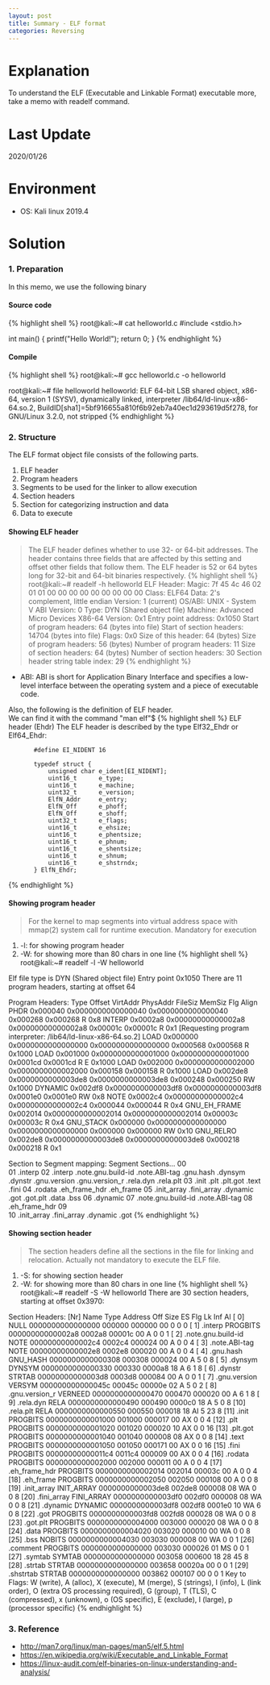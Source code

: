 ```yaml
---
layout: post
title: Summary - ELF format
categories: Reversing
---
```


# Explanation
To understand the ELF (Executable and Linkable Format) executable more, take a memo with readelf command.

# Last Update
2020/01/26

# Environment
* OS: Kali linux 2019.4

# Solution
### 1. Preparation
In this memo, we use the following binary
#### Source code
{% highlight shell %}
root@kali:~# cat helloworld.c 
#include <stdio.h>

int main() {
   printf("Hello World!");
   return 0;
}
{% endhighlight %}

#### Compile
{% highlight shell %}
root@kali:~# gcc helloworld.c -o helloworld

root@kali:~# file helloworld
helloworld: ELF 64-bit LSB shared object, x86-64, version 1 (SYSV), dynamically linked, interpreter /lib64/ld-linux-x86-64.so.2, BuildID[sha1]=5bf916655a810f6b92eb7a40ec1d293619d5f278, for GNU/Linux 3.2.0, not stripped
{% endhighlight %}

### 2. Structure
The ELF format object file consists of the following parts.
1. ELF header
2. Program headers
3. Segments to be used for the linker to allow execution
4. Section headers
5. Section for categorizing instruction and data
6. Data to execute

#### Showing ELF header
> The ELF header defines whether to use 32- or 64-bit addresses. The header contains three fields that are affected by this setting and offset other fields that follow them. The ELF header is 52 or 64 bytes long for 32-bit and 64-bit binaries respectively.
{% highlight shell %}
root@kali:~# readelf -h helloworld
ELF Header:
  Magic:   7f 45 4c 46 02 01 01 00 00 00 00 00 00 00 00 00 
  Class:                             ELF64
  Data:                              2's complement, little endian
  Version:                           1 (current)
  OS/ABI:                            UNIX - System V
  ABI Version:                       0
  Type:                              DYN (Shared object file)
  Machine:                           Advanced Micro Devices X86-64
  Version:                           0x1
  Entry point address:               0x1050
  Start of program headers:          64 (bytes into file)
  Start of section headers:          14704 (bytes into file)
  Flags:                             0x0
  Size of this header:               64 (bytes)
  Size of program headers:           56 (bytes)
  Number of program headers:         11
  Size of section headers:           64 (bytes)
  Number of section headers:         30
  Section header string table index: 29
{% endhighlight %}

* ABI: ABI is short for Application Binary Interface and specifies a low-level interface between the operating system and a piece of executable code.

Also, the following is the definition of ELF header.<br>
We can find it with the command "man elf"$
{% highlight shell %}
ELF header (Ehdr)
       The ELF header is described by the type Elf32_Ehdr or Elf64_Ehdr:

           #define EI_NIDENT 16

           typedef struct {
               unsigned char e_ident[EI_NIDENT];
               uint16_t      e_type;
               uint16_t      e_machine;
               uint32_t      e_version;
               ElfN_Addr     e_entry;
               ElfN_Off      e_phoff;
               ElfN_Off      e_shoff;
               uint32_t      e_flags;
               uint16_t      e_ehsize;
               uint16_t      e_phentsize;
               uint16_t      e_phnum;
               uint16_t      e_shentsize;
               uint16_t      e_shnum;
               uint16_t      e_shstrndx;
           } ElfN_Ehdr;
{% endhighlight %}


#### Showing program header
> For the kernel to map segments into virtual address space with mmap(2) system call for runtime execution.
> Mandatory for execution
1. -l: for showing program header
2. -W: for showing more than 80 chars in one line
{% highlight shell %}
root@kali:~# readelf -l -W helloworld

Elf file type is DYN (Shared object file)
Entry point 0x1050
There are 11 program headers, starting at offset 64

Program Headers:
  Type           Offset   VirtAddr           PhysAddr           FileSiz  MemSiz   Flg Align
  PHDR           0x000040 0x0000000000000040 0x0000000000000040 0x000268 0x000268 R   0x8
  INTERP         0x0002a8 0x00000000000002a8 0x00000000000002a8 0x00001c 0x00001c R   0x1
      [Requesting program interpreter: /lib64/ld-linux-x86-64.so.2]
  LOAD           0x000000 0x0000000000000000 0x0000000000000000 0x000568 0x000568 R   0x1000
  LOAD           0x001000 0x0000000000001000 0x0000000000001000 0x0001cd 0x0001cd R E 0x1000
  LOAD           0x002000 0x0000000000002000 0x0000000000002000 0x000158 0x000158 R   0x1000
  LOAD           0x002de8 0x0000000000003de8 0x0000000000003de8 0x000248 0x000250 RW  0x1000
  DYNAMIC        0x002df8 0x0000000000003df8 0x0000000000003df8 0x0001e0 0x0001e0 RW  0x8
  NOTE           0x0002c4 0x00000000000002c4 0x00000000000002c4 0x000044 0x000044 R   0x4
  GNU_EH_FRAME   0x002014 0x0000000000002014 0x0000000000002014 0x00003c 0x00003c R   0x4
  GNU_STACK      0x000000 0x0000000000000000 0x0000000000000000 0x000000 0x000000 RW  0x10
  GNU_RELRO      0x002de8 0x0000000000003de8 0x0000000000003de8 0x000218 0x000218 R   0x1

 Section to Segment mapping:
  Segment Sections...
   00     
   01     .interp 
   02     .interp .note.gnu.build-id .note.ABI-tag .gnu.hash .dynsym .dynstr .gnu.version .gnu.version_r .rela.dyn .rela.plt 
   03     .init .plt .plt.got .text .fini 
   04     .rodata .eh_frame_hdr .eh_frame 
   05     .init_array .fini_array .dynamic .got .got.plt .data .bss 
   06     .dynamic 
   07     .note.gnu.build-id .note.ABI-tag 
   08     .eh_frame_hdr 
   09     
   10     .init_array .fini_array .dynamic .got 
{% endhighlight %}

#### Showing section header
> The section headers define all the sections in the file for linking and relocation. 
> Actually not mandatory to execute the ELF file.
1. -S: for showing section header
2. -W: for showing more than 80 chars in one line
{% highlight shell %}
root@kali:~# readelf -S -W helloworld
There are 30 section headers, starting at offset 0x3970:

Section Headers:
  [Nr] Name              Type            Address          Off    Size   ES Flg Lk Inf Al
  [ 0]                   NULL            0000000000000000 000000 000000 00      0   0  0
  [ 1] .interp           PROGBITS        00000000000002a8 0002a8 00001c 00   A  0   0  1
  [ 2] .note.gnu.build-id NOTE            00000000000002c4 0002c4 000024 00   A  0   0  4
  [ 3] .note.ABI-tag     NOTE            00000000000002e8 0002e8 000020 00   A  0   0  4
  [ 4] .gnu.hash         GNU_HASH        0000000000000308 000308 000024 00   A  5   0  8
  [ 5] .dynsym           DYNSYM          0000000000000330 000330 0000a8 18   A  6   1  8
  [ 6] .dynstr           STRTAB          00000000000003d8 0003d8 000084 00   A  0   0  1
  [ 7] .gnu.version      VERSYM          000000000000045c 00045c 00000e 02   A  5   0  2
  [ 8] .gnu.version_r    VERNEED         0000000000000470 000470 000020 00   A  6   1  8
  [ 9] .rela.dyn         RELA            0000000000000490 000490 0000c0 18   A  5   0  8
  [10] .rela.plt         RELA            0000000000000550 000550 000018 18  AI  5  23  8
  [11] .init             PROGBITS        0000000000001000 001000 000017 00  AX  0   0  4
  [12] .plt              PROGBITS        0000000000001020 001020 000020 10  AX  0   0 16
  [13] .plt.got          PROGBITS        0000000000001040 001040 000008 08  AX  0   0  8
  [14] .text             PROGBITS        0000000000001050 001050 000171 00  AX  0   0 16
  [15] .fini             PROGBITS        00000000000011c4 0011c4 000009 00  AX  0   0  4
  [16] .rodata           PROGBITS        0000000000002000 002000 000011 00   A  0   0  4
  [17] .eh_frame_hdr     PROGBITS        0000000000002014 002014 00003c 00   A  0   0  4
  [18] .eh_frame         PROGBITS        0000000000002050 002050 000108 00   A  0   0  8
  [19] .init_array       INIT_ARRAY      0000000000003de8 002de8 000008 08  WA  0   0  8
  [20] .fini_array       FINI_ARRAY      0000000000003df0 002df0 000008 08  WA  0   0  8
  [21] .dynamic          DYNAMIC         0000000000003df8 002df8 0001e0 10  WA  6   0  8
  [22] .got              PROGBITS        0000000000003fd8 002fd8 000028 08  WA  0   0  8
  [23] .got.plt          PROGBITS        0000000000004000 003000 000020 08  WA  0   0  8
  [24] .data             PROGBITS        0000000000004020 003020 000010 00  WA  0   0  8
  [25] .bss              NOBITS          0000000000004030 003030 000008 00  WA  0   0  1
  [26] .comment          PROGBITS        0000000000000000 003030 000026 01  MS  0   0  1
  [27] .symtab           SYMTAB          0000000000000000 003058 000600 18     28  45  8
  [28] .strtab           STRTAB          0000000000000000 003658 00020a 00      0   0  1
  [29] .shstrtab         STRTAB          0000000000000000 003862 000107 00      0   0  1
Key to Flags:
  W (write), A (alloc), X (execute), M (merge), S (strings), I (info),
  L (link order), O (extra OS processing required), G (group), T (TLS),
  C (compressed), x (unknown), o (OS specific), E (exclude),
  l (large), p (processor specific)
{% endhighlight %}

### 3. Reference

* <a href="http://man7.org/linux/man-pages/man5/elf.5.html">http://man7.org/linux/man-pages/man5/elf.5.html</a>
* <a href="https://en.wikipedia.org/wiki/Executable_and_Linkable_Format">https://en.wikipedia.org/wiki/Executable_and_Linkable_Format</a>
* <a href="https://linux-audit.com/elf-binaries-on-linux-understanding-and-analysis/">https://linux-audit.com/elf-binaries-on-linux-understanding-and-analysis/</a>
